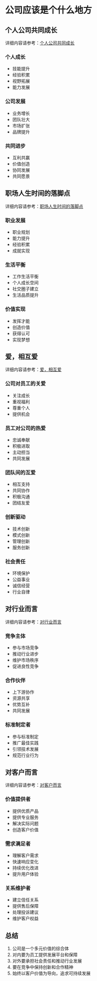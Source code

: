 # 公司应该是个什么地方

## 个人公司共同成长

详细内容请参考：[个人公司共同成长](./personal-company-growth.md)

### 个人成长
- 技能提升
- 经验积累
- 视野拓展
- 能力发展

### 公司发展
- 业务增长
- 团队壮大
- 市场扩张
- 品牌提升

### 共同进步
- 互利共赢
- 价值创造
- 协同发展
- 共同愿景

## 职场人生时间的落脚点

详细内容请参考：[职场人生时间的落脚点](./career-life-balance.md)

### 职业发展
- 职业规划
- 能力提升
- 经验积累
- 成就实现

### 生活平衡
- 工作生活平衡
- 个人成长空间
- 社交圈子建立
- 生活品质提升

### 价值实现
- 发挥才能
- 创造价值
- 获得认可
- 实现梦想

## 爱，相互爱

详细内容请参考：[爱，相互爱](./mutual-love.md)

### 公司对员工的关爱
- 关注成长
- 重视福利
- 尊重个人
- 提供机会

### 员工对公司的热爱
- 忠诚奉献
- 积极进取
- 主动担当
- 共同发展

### 团队间的互爱
- 相互支持
- 共同协作
- 积极沟通
- 团结友爱

### 创新驱动
- 技术创新
- 模式创新
- 管理创新
- 服务创新

### 社会责任
- 环境保护
- 公益事业
- 诚信经营
- 行业自律

## 对行业而言

详细内容请参考：[对行业而言](./industry-role.md)

### 竞争主体
- 参与市场竞争
- 推动行业进步
- 维护市场秩序
- 促进良性竞争

### 合作伙伴
- 上下游协作
- 资源共享
- 优势互补
- 共同发展

### 标准制定者
- 参与标准制定
- 推广最佳实践
- 引领技术发展
- 规范行业行为

## 对客户而言

详细内容请参考：[对客户而言](./customer-value.md)

### 价值提供者
- 提供优质产品
- 提供专业服务
- 解决实际问题
- 创造客户价值

### 需求满足者
- 理解客户需求
- 快速响应变化
- 持续优化改进
- 提升用户体验

### 关系维护者
- 建立信任关系
- 提供售后保障
- 处理投诉建议
- 维护客户权益

## 总结

1. 公司是一个多元价值的综合体
2. 对内要为员工提供发展平台和保障
3. 对外要承担社会责任和推动行业发展
4. 要在竞争中保持创新和合作精神
5. 始终以客户价值为导向，追求可持续发展